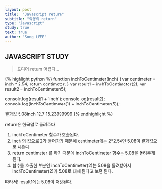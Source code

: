 ```yaml
---
layout: post
title:  "Javascript return"
subtitle: "악몽의 return"
type: "Javascript"
study: true
text: true
author: "Song LEEE"
---
```


## JAVASCRIPT STUDY

> 드디어 return 어렵다...

{% highlight python %}
  function inchToCentimeter(inch) {
    var centimeter = inch * 2.54;
    return centimeter;
  }
  var result1 = inchToCentimeter(2);
  var result2 = inchToCentimeter(5);

  console.log(result1 + 'inch');
  console.log(result2);
  console.log(inchToCentimeter(1) + inchToCentimeter(5));

  결과값
  5.08inch
  12.7
  15.23999999
{% endhighlight %}

<p class="txt_point">return은 한국말로 돌려주다</p>

1. inchToCentimeter 함수가 호출된다.
2. inch 의 값으로 2가 들어가기 때문에 centimeter에는 2*2.54인 5.08이 결과값으로 나온다
3. return centimeter 를 하기 때문에 inchToCentimeter 함수는 5.08을 돌려주게 된다.
4. 함수를 호출한 부분인 inchToCentimeter(2)는 5.08을 돌려받아서 inchToCentimeter(2)가 5.08로 대체 된다고 보면 된다.

<p>따라서! result1에는 5.08이 저장된다.</p>